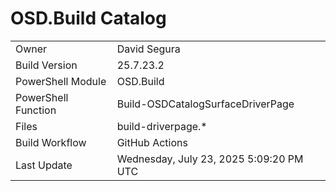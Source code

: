 ﻿# OSD.Build Catalog

| | |
|-|-|
| Owner | David Segura |
| Build Version | 25.7.23.2 |
| PowerShell Module | OSD.Build |
| PowerShell Function | Build-OSDCatalogSurfaceDriverPage |
| Files | build-driverpage.* |
| Build Workflow | GitHub Actions |
| Last Update | Wednesday, July 23, 2025 5:09:20 PM UTC |
